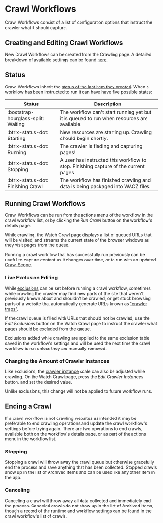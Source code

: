 # Crawl Workflows

Crawl Workflows consist of a list of configuration options that instruct the crawler what it should capture.

## Creating and Editing Crawl Workflows

New Crawl Workflows can be created from the Crawling page. A detailed breakdown of available settings can be found [here](../workflow-setup).

## Status

Crawl Workflows inherit the [status of the last item they created](../archived-items/#status). When a workflow has been instructed to run it can have have five possible states:

| Status | Description |
| ---- | ---- |
| <span class="status-waiting">:bootstrap-hourglass-split: Waiting</span>     | The workflow can't start running yet but it is queued to run when resources are available. |
| <span class="status-waiting">:btrix-status-dot: Starting</span>       | New resources are starting up. Crawling should begin shortly.|
| <span class="status-success">:btrix-status-dot: Running</span>        | The crawler is finding and capturing pages! |
| <span class="status-waiting">:btrix-status-dot: Stopping</span> | A user has instructed this workflow to stop. Finishing capture of the current pages.|
| <span class="status-waiting">:btrix-status-dot: Finishing Crawl</span> | The workflow has finished crawling and data is being packaged into WACZ files.|

## Running Crawl Workflows

Crawl Workflows can be run from the actions menu of the workflow in the crawl workflow list, or by clicking the _Run Crawl_ button on the workflow's details page.

While crawling, the Watch Crawl page displays a list of queued URLs that will be visited, and streams the current state of the browser windows as they visit pages from the queue.

Running a crawl workflow that has successfully run previously can be useful to capture content as it changes over time, or to run with an updated [Crawl Scope](../workflow-setup/#scope).

### Live Exclusion Editing

While [exclusions](../workflow-setup/#exclusions) can be set before running a crawl workflow, sometimes while crawling the crawler may find new parts of the site that weren't previously known about and shouldn't be crawled, or get stuck browsing parts of a website that automatically generate URLs known as ["crawler traps"](https://en.wikipedia.org/wiki/Spider_trap).

If the crawl queue is filled with URLs that should not be crawled, use the _Edit Exclusions_ button on the Watch Crawl page to instruct the crawler what pages should be excluded from the queue.

Exclusions added while crawling are applied to the same exclusion table saved in the workflow's settings and will be used the next time the crawl workflow is run unless they are manually removed.

### Changing the Amount of Crawler Instances

Like exclusions, the [crawler instance](../workflow-setup/#crawler-instances) scale can also be adjusted while crawling. On the Watch Crawl page, press the _Edit Crawler Instances_ button, and set the desired value.

Unlike exclusions, this change will not be applied to future workflow runs.

## Ending a Crawl

If a crawl workflow is not crawling websites as intended it may be preferable to end crawling operations and update the crawl workflow's settings before trying again. There are two operations to end crawls, available both on the workflow's details page, or as part of the actions menu in the workflow list.

### Stopping

Stopping a crawl will throw away the crawl queue but otherwise gracefully end the process and save anything that has been collected. Stopped crawls show up in the list of Archived Items and can be used like any other item in the app.

### Canceling

Canceling a crawl will throw away all data collected and immediately end the process. Canceled crawls do not show up in the list of Archived Items, though a record of the runtime and workflow settings can be found in the crawl workflow's list of crawls.
